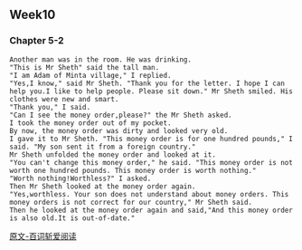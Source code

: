 ## Week10
### Chapter 5-2
    Another man was in the room. He was drinking.
    "This is Mr Sheth" said the tall man.
    "I am Adam of Minta village," I replied.
    "Yes,I know," said Mr Sheth. "Thank you for the letter. I hope I can help you.I like to help people. Please sit down." Mr Sheth smiled. His clothes were new and smart.
    "Thank you," I said.
    "Can I see the money order,please?" the Mr Sheth asked.
    I took the money order out of my pocket.
    By now, the money order was dirty and looked very old.
    I gave it to Mr Sheth. "This money order is for one hundred pounds," I said. "My son sent it from a foreign country."
    Mr Sheth unfolded the money order and looked at it.
    "You can't change this money order," he said. "This money order is not worth one hundred pounds. This money order is worth nothing."
    "Worth nothing!Worthless?" I asked.
    Then Mr Sheth looked at the money order again.
    "Yes,worthless. Your son does not understand about money orders. This money orders is not correct for our country," Mr Sheth said.
    Then he looked at the money order again and said,"And this money order is also old.It is out-of-date."    

[原文-百词斩爱阅读](https://hamster.baicizhan.com/react_reading/reading/article/517?ts=1537325755000)   
   